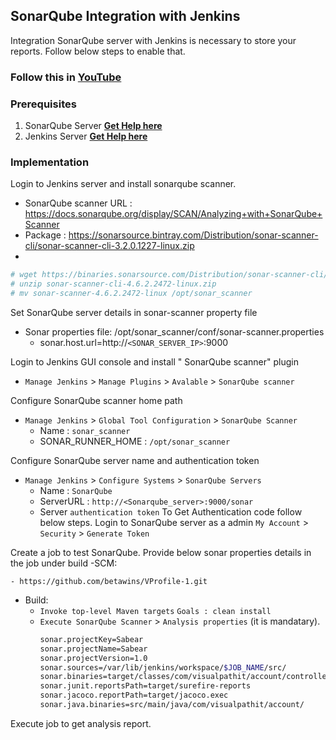
## SonarQube Integration with Jenkins

Integration SonarQube server with Jenkins is necessary to store your reports. Follow below steps to enable that.
### Follow this in **[YouTube](https://www.youtube.com/watch?v=k-3krTRuAFA)**

### Prerequisites
1. SonarQube Server **[Get Help here](https://www.youtube.com/watch?v=zRQrcAi9UdU)**
1. Jenkins Server  **[Get Help here](https://www.youtube.com/watch?v=M32O4Yv0ANc)**

### Implementation

Login to Jenkins server and install sonarqube scanner. 

- SonarQube scanner URL : https://docs.sonarqube.org/display/SCAN/Analyzing+with+SonarQube+Scanner
- Package : https://sonarsource.bintray.com/Distribution/sonar-scanner-cli/sonar-scanner-cli-3.2.0.1227-linux.zip
- 
```sh 
# wget https://binaries.sonarsource.com/Distribution/sonar-scanner-cli/sonar-scanner-cli-4.6.2.2472-linux.zip
# unzip sonar-scanner-cli-4.6.2.2472-linux.zip
# mv sonar-scanner-4.6.2.2472-linux /opt/sonar_scanner 
```

Set SonarQube server details in sonar-scanner property file 

 - Sonar properties file: /opt/sonar_scanner/conf/sonar-scanner.properties
   - sonar.host.url=http://`<SONAR_SERVER_IP>`:9000

Login to Jenkins GUI console and install " SonarQube scanner" plugin

 - `Manage Jenkins` > `Manage Plugins` > `Avalable` > `SonarQube scanner` 

Configure SonarQube scanner home path

- `Manage Jenkins` > `Global Tool Configuration` > `SonarQube Scanner` 
   - Name  : `sonar_scanner`
   - SONAR_RUNNER_HOME : `/opt/sonar_scanner`

Configure SonarQube server name and authentication token 
- `Manage Jenkins` > `Configure Systems` > `SonarQube Servers`
    - Name : `SonarQube`
	- ServerURL : `http://<Sonarqube_server>:9000/sonar`
	- Server `authentication token`
To Get Authentication code follow below steps.
	Login to SonarQube server as a admin  `My Account` > `Security` > `Generate Token`

Create a job to test SonarQube. Provide below sonar properties details in the job under build 
-SCM:
   ```
  - https://github.com/betawins/VProfile-1.git
   ```
- Build:
  - `Invoke top-level Maven targets`
          `Goals : clean install`
  - `Execute SonarQube Scanner` > `Analysis properties`  (it is mandatary). 
     ```sh 
    sonar.projectKey=Sabear
	sonar.projectName=Sabear
	sonar.projectVersion=1.0
	sonar.sources=/var/lib/jenkins/workspace/$JOB_NAME/src/
	sonar.binaries=target/classes/com/visualpathit/account/controller/
	sonar.junit.reportsPath=target/surefire-reports
	sonar.jacoco.reportPath=target/jacoco.exec
	sonar.java.binaries=src/main/java/com/visualpathit/account/
     ```
Execute job to get analysis report. 


